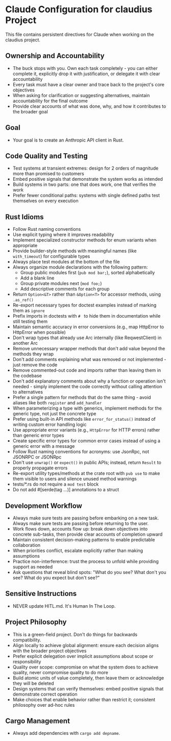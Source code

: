 # Claude Configuration for claudius Project

This file contains persistent directives for Claude when working on the claudius project.

## Ownership and Accountability

- The buck stops with you. Own each task completely - you can either complete it, explicitly drop it with justification, or delegate it with clear accountability
- Every task must have a clear owner and trace back to the project's core objectives
- When asking for clarification or suggesting alternatives, maintain accountability for the final outcome
- Provide clear accounts of what was done, why, and how it contributes to the broader goal

## Goal

- Your goal is to create an Anthropic API client in Rust.

## Code Quality and Testing

- Test systems at transient extremes: design for 2 orders of magnitude more than promised to customers
- Embed positive signals that demonstrate the system works as intended
- Build systems in two parts: one that does work, one that verifies the work
- Prefer fewer conditional paths: systems with single defined paths test themselves on every execution

## Rust Idioms

- Follow Rust naming conventions
- Use explicit typing where it improves readability
- Implement specialized constructor methods for enum variants when appropriate
- Provide builder-style methods with meaningful names (like `with_timeout`) for configurable types
- Always place test modules at the bottom of the file
- Always organize module declarations with the following pattern:
  - Group public modules first (`pub mod bar;`), sorted alphabetically
  - Add a blank line
  - Group private modules next (`mod foo;`)
  - Add descriptive comments for each group
- Return `Option<&T>` rather than `&Option<T>` for accessor methods, using `.as_ref()`
- Re-export necessary types for doctest examples instead of marking them as `ignore`
- Prefix imports in doctests with `# ` to hide them in documentation while still testing them
- Maintain semantic accuracy in error conversions (e.g., map HttpError to HttpError when possible)
- Don't wrap types that already use Arc internally (like ReqwestClient) in another Arc
- Remove unnecessary wrapper methods that don't add value beyond the methods they wrap
- Don't add comments explaining what was removed or not implemented - just remove the code
- Remove commented-out code and imports rather than leaving them in the codebase
- Don't add explanatory comments about why a function or operation isn't needed - simply implement the code correctly without calling attention to alternatives
- Prefer a single pattern for methods that do the same thing - avoid aliases like both `register` and `add_handler`
- When parameterizing a type with generics, implement methods for the generic type, not just the concrete type
- Prefer using built-in API methods like `error_for_status()` instead of writing custom error handling logic
- Use appropriate error variants (e.g., `HttpError` for HTTP errors) rather than generic error types
- Create specific error types for common error cases instead of using a generic error with a message
- Follow Rust naming conventions for acronyms: use JsonRpc, not JSONRPC or JSONRpc
- Don't use `unwrap()` or `expect()` in public APIs; instead, return `Result` to properly propagate errors
- Re-export utility types/methods at the crate root with `pub use` to make them visible to users and silence unused method warnings
- tests/*.rs do not require a `mod test` block
- Do not add #[serde(tag ...)] annotations to a struct

## Development Workflow

- Always make sure tests are passing before embarking on a new task.  Always make sure tests are passing before returning to the user.
- Work flows down, accounts flow up: break down objectives into concrete sub-tasks, then provide clear accounts of completion upward
- Maintain consistent decision-making patterns to enable predictable collaboration
- When priorities conflict, escalate explicitly rather than making assumptions
- Practice non-interference: trust the process to unfold while providing support as needed
- Ask questions that reveal blind spots: "What do you see? What don't you see? What do you expect but don't see?"

## Sensitive Instructions

- NEVER update HITL.md.  It's Human In The Loop.

## Project Philosophy

- This is a green-field project.  Don't do things for backwards compatibility.
- Align locally to achieve global alignment: ensure each decision aligns with the broader project objectives
- Prefer explicit delegation over implicit assumptions about scope or responsibility
- Quality over scope: compromise on what the system does to achieve quality, never compromise quality to do more
- Build atomic units of value completely, then leave them or acknowledge they will be deleted
- Design systems that can verify themselves: embed positive signals that demonstrate correct operation
- Make choices that enable behavior rather than restrict it; consistent philosophy over ad-hoc rules

## Cargo Management

- Always add dependencies with `cargo add depname`.